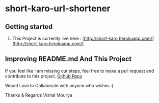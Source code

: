 # short-karo-url-shortener

## Getting started

1. This Project is currently live here : [http://short-karo.herokuapp.com/](http://short-karo.herokuapp.com/)

## Improving README.md And This Project

If you feel like I am missing out steps, feel free to make a pull request and contribute to this project. [Github Repo](https://github.com/vishal-mourya/short-karo-url-shortener)

Would Love to Collaborate with anyone who wishes :)

Thanks & Regards
Vishal Mourya

